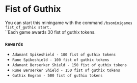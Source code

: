 # Fist of Guthix

You can start this miningame with the command `/bsominigames fist_of_guthix start.`\
``Each game awards 30 fist of guthix tokens.

### `Rewards`

* `Adamant Spikeshield - 100 fist of guthix tokens`
* `Rune Spikeshield - 100 fist of guthix tokens`
* `Adamant Berserker Shield - 150 fist of guthix tokens`
* `Rune Berserker Shield - 150 fist of guthix tokens`
* `Guthix Engram - 500 fist of guthix tokens`
